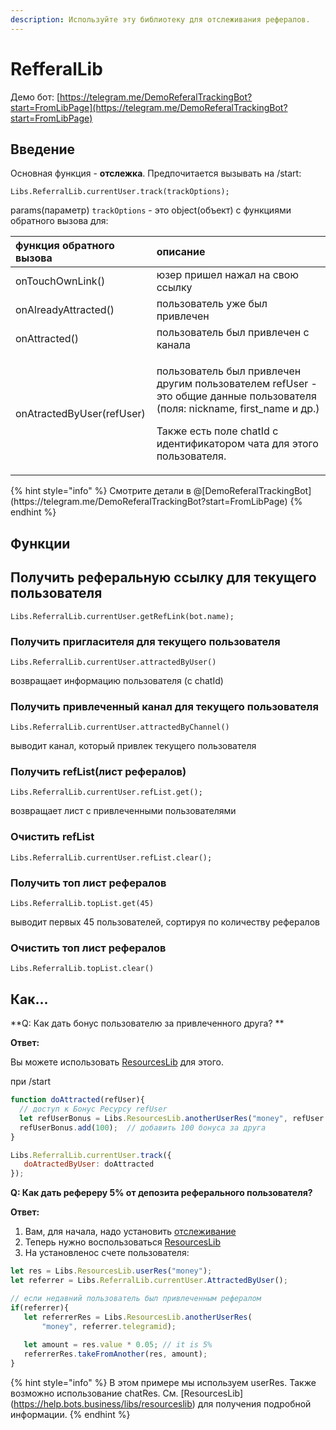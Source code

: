 ```yaml
---
description: Используйте эту библиотеку для отслеживания рефералов.
---
```


# RefferalLib

Демо бот: [https://telegram.me/DemoReferalTrackingBot?start=FromLibPage](https://telegram.me/DemoReferalTrackingBot?start=FromLibPage)

## Введение

Основная функция - **отслежка**. Предпочитается вызывать на /start:

`Libs.ReferralLib.currentUser.track(trackOptions);`

params(параметр) `trackOptions` - это оbject(объект) с функциями обратного вызова для:

<table>
  <thead>
    <tr>
      <th style="text-align:left">функция обратного вызова</th>
      <th style="text-align:left">описание</th>
    </tr>
  </thead>
  <tbody>
    <tr>
      <td style="text-align:left">onTouchOwnLink()</td>
      <td style="text-align:left">юзер пришел нажал на свою ссылку</td>
    </tr>
    <tr>
      <td style="text-align:left">onAlreadyAttracted()</td>
      <td style="text-align:left">пользователь уже был привлечен</td>
    </tr>
    <tr>
      <td style="text-align:left">onAttracted()</td>
      <td style="text-align:left">пользователь был привлечен с канала</td>
    </tr>
    <tr>
      <td style="text-align:left">onAtractedByUser(refUser)</td>
      <td style="text-align:left">
        <p> пользователь был привлечен другим пользователем refUser - это общие данные пользователя (поля:
          nickname, first_name и др.)</p>
        <p></p>
        <p>Также есть поле chatId с идентификатором чата для этого пользователя.</p>
      </td>
    </tr>
  </tbody>
</table>{% hint style="info" %}
Смотрите детали в @[DemoReferalTrackingBot](https://telegram.me/DemoReferalTrackingBot?start=FromLibPage)
{% endhint %}

## Функции



## Получить реферальную ссылку для текущего пользователя

`Libs.ReferralLib.currentUser.getRefLink(bot.name);` 

### 

### Получить пригласителя для текущего пользователя

`Libs.ReferralLib.currentUser.attractedByUser()` 

возвращает информацию пользователя \(с chatId\) 



### Получить привлеченный канал для текущего пользователя

`Libs.ReferralLib.currentUser.attractedByChannel()` 

выводит канал, который привлек текущего пользователя



### Получить refList(лист рефералов)

`Libs.ReferralLib.currentUser.refList.get();` 

возвращает лист с привлеченными пользователями



### Очистить refList

`Libs.ReferralLib.currentUser.refList.clear();`

### 

### Получить топ лист рефералов

`Libs.ReferralLib.topList.get(45)`


выводит первых 45 пользователей, сортируя по количеству рефералов


### Очистить топ лист рефералов

`Libs.ReferralLib.topList.clear()`

## Как...	

**Q: Как дать бонус пользователю за привлеченного друга? **

**Ответ:**

Вы можете использовать [ResourcesLib](https://help.bots.business/libs/resourceslib) для этого.

при /start

```javascript
function doAttracted(refUser){
  // доступ к Бонус Ресурсу refUser
  let refUserBonus = Libs.ResourcesLib.anotherUserRes("money", refUser.telegramid);
  refUserBonus.add(100);  // добавить 100 бонуса за друга
}

Libs.ReferralLib.currentUser.track({
   doAtractedByUser: doAttracted
});
```



**Q: Как дать рефереру 5% от депозита реферального пользователя?**

**Ответ:**

1. Вам, для начала, надо установить [отслеживание](https://help.bots.business/libs/refferallib#getting-started)
2. Теперь нужно воспользоваться [ResourcesLib](https://help.bots.business/libs/resourceslib)
3. На установленос счете пользователя:

```javascript
let res = Libs.ResourcesLib.userRes("money");
let referrer = Libs.ReferralLib.currentUser.AttractedByUser();

// если недавний пользователь был привлеченным рефералом
if(referrer){
   let referrerRes = Libs.ResourcesLib.anotherUserRes(
       "money", referrer.telegramid);
   
   let amount = res.value * 0.05; // it is 5%
   referrerRes.takeFromAnother(res, amount);
}
```

{% hint style="info" %}
В этом примере мы используем userRes. Также возможно использование chatRes. См. [ResourcesLib] (https://help.bots.business/libs/resourceslib) для получения подробной информации.
{% endhint %}

